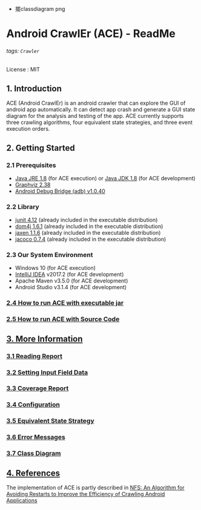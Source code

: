 - 擺classdiagram png


# Android CrawlEr (ACE) - ReadMe
###### tags: `Crawler` 
License : MIT

## **1. Introduction**

ACE (Android CrawlEr) is an android crawler that can explore the GUI of android app automatically. It can detect app crash and generate a GUI state diagram for the analysis and testing of the app. ACE currently supports three crawling algorithms, four equivalent state strategies, and three event execution orders.

## **2. Getting Started**

### **2.1 Prerequisites**
* [Java JRE 1.8](http://www.oracle.com/technetwork/java/javase/downloads/jre8-downloads-2133155.html) (for ACE execution) or [Java JDK 1.8](https://www.oracle.com/technetwork/java/javase/downloads/jdk8-downloads-2133151.html) (for ACE development)
* [Graphviz 2.38](https://www.graphviz.org/)
* [Android Debug Bridge (adb) v1.0.40](https://developer.android.com/studio/releases/platform-tools.html)

###  **2.2 Library** 
* [junit 4.12](https://junit.org/junit4/) (already included in the executable distribution)
* [dom4j 1.6.1](https://dom4j.github.io/) (already included in the executable distribution)
* [jaxen 1.1.6](https://mvnrepository.com/artifact/jaxen/jaxen) (already included in the executable distribution)
* [jacoco 0.7.4](https://www.eclemma.org/jacoco/) (already included in the executable distribution)

###  **2.3 Our System Environment** 
* Windows 10 (for ACE execution)
* [IntelliJ IDEA](https://www.jetbrains.com/idea/) v2017.2 (for ACE development)
* Apache Maven v3.5.0 (for ACE development)
* Android Studio v3.1.4 (for ACE development)

### **[2.4 How to run ACE with executable jar](https://github.com/Thunder7Lightening/tmp/blob/master/How%20to%20run%20ACE%20with%20executable%20jar.md)**

### **[2.5 How to run ACE with **Source Code**](https://hackmd.io/dIdTBL9vRWCc97LwI_yJhA)**

## **[3. More Information]()**

### **[3.1 Reading Report](https://hackmd.io/zFwOi5wwSE21q_HtGDDDLQ)**
### **[3.2 Setting Input Field Data](https://hackmd.io/11GdGeRyQfytId6FDaIbfw)**
### **[3.3 Coverage Report](https://hackmd.io/pLE9GTl8QAKqFAwPKT-1kg)**
### **[3.4 Configuration](https://hackmd.io/CgpwTqr5Q-mf-tlGTap1lw)**
### **[3.5 Equivalent State Strategy](https://hackmd.io/8PB76HPOROesGQ2MKw6clQ)**
### **[3.6 Error Messages](https://hackmd.io/3o2hOW-1Qi2SwVQ_WDG1kw)**
### **[3.7 Class Diagram](https://hackmd.io/DxgqZSXfQT6SniY8anCPAQ?view)**

## **[4. References]()**
The implementation of ACE is partly described in  [NFS: An Algorithm for Avoiding Restarts to Improve the Efficiency of Crawling Android Applications](https://ieeexplore.ieee.org/document/8377832) 





